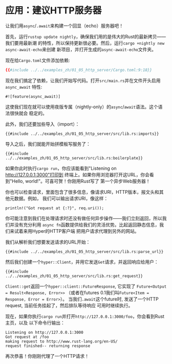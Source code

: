 # 应用：建议HTTP服务器

让我们用`async`/`.await`来构建一个回显（echo）服务器吧！

首先，运行`rustup update nightly`，确保我们用的是伟大的Rust的最新拷贝——我们要用最新潮
的特性，所以保持更新很必要。然后，运行`cargo +nightly new async-await-echo`来创建
新项目，并打开生成的`async-await-echo`文件夹。

现在给`Cargo.toml`文件添加依赖:

```toml
{{#include ../../examples_zh/01_05_http_server/Cargo.toml:9:18}}
```

现在我们搞定了依赖，让我们开始写代码。打开`src/main.rs`并在文件开头启用`async_await`
特性:

```rust,no_run
#![feature(async_await)]
```

这使我们现在就可以使用夜版专属（nightly-only）的`async`/`await`语法。这个语法很快就会
稳定的。

此外，我们还要加些导入（import）：

```rust,no_run
{{#include ../../examples_zh/01_05_http_server/src/lib.rs:imports}}
```

导入之后，我们就能开始拼模板写服务了：

```rust,no_run
{{#include ../../examples_zh/01_05_http_server/src/lib.rs:boilerplate}}
```

如果你此时执行`cargo run`，你应该能看到"Listening on http://127.0.0.1:3000"打印到
终端上。如果你用浏览器打开这URL，你会看到"Hello, world!"。可喜可贺！你刚用Rust写了
第一个异步Web服务器！

你也可以检查请求，里面包含了很多信息，像请求URI，HTTP版本，报文头和其他元数据。例如，
我们可以输出请求URI，像这样：

```rust,no_run
println!("Got request at {:?}", req.uri());
```

你可能注意到我们在处理请求时还没有做任何异步操作——我们立刻返回，所以我们并没有充分利用
`async fn`函数提供给我们的灵活优势。比起返回静态信息，我们来试着来用Hyper的HTTP客户端
把用户请求代理到另外的网站。

我们从解析我们想要发送请求的URL开始：

```rust,no_run
{{#include ../../examples_zh/01_05_http_server/src/lib.rs:parse_url}}
```

然后我们创建一个`hyper::Client`，并用它发送`Get`请求，并返回响应给用户： 

```rust,no_run
{{#include ../../examples_zh/01_05_http_server/src/lib.rs:get_request}}
```

`Client::get`返回一个`hyper::client::FutureResponse`, 它实现了
`Future<Output = Result<Response, Error>>`
（或者在futures 0.1我们叫`Future<Item = Response, Error = Error>`）。
当我们`.await`这个future时, 发送了一个HTTP request, 当前任务挂起了，然后排队等待响应
可用时继续执行。

现在，如果你执行`cargo run`并打开`http://127.0.0.1:3000/foo`，你会看到Rust主页，以及
以下命令行输出：

```
Listening on http://127.0.0.1:3000
Got request at /foo
making request to http://www.rust-lang.org/en-US/
request finished-- returning response
```

再次恭喜！你刚刚代理了一个HTTP请求！
